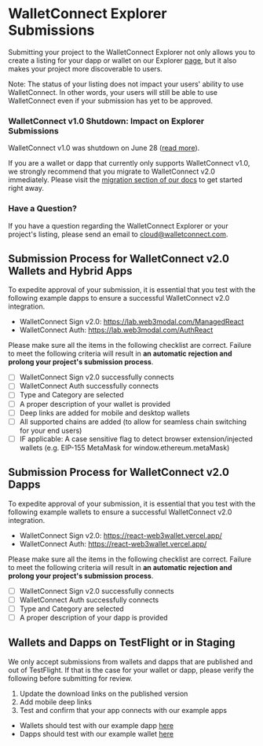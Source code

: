 # WalletConnect Explorer Submissions

Submitting your project to the WalletConnect Explorer not only allows you to create a listing for your dapp or wallet on our Explorer [page](https://explorer.walletconnect.com/), but it also makes your project more discoverable to users.

Note: The status of your listing does not impact your users' ability to use WalletConnect. In other words, your users will still be able to use WalletConnect even if your submission has yet to be approved.

### WalletConnect v1.0 Shutdown: Impact on Explorer Submissions

WalletConnect v1.0 was shutdown on June 28 ([read more](https://medium.com/walletconnect/walletconnect-v1-0-has-now-been-shut-down-ff9baec96690)).

If you are a wallet or dapp that currently only supports WalletConnect v1.0, we strongly recommend that you migrate to WalletConnect v2.0 immediately. Please visit the [migration section of our docs](https://docs.walletconnect.com/2.0/advanced/migration-from-v1.x/overview) to get started right away.

### Have a Question?

If you have a question regarding the WalletConnect Explorer or your project's listing, please send an email to cloud@walletconnect.com.

## Submission Process for WalletConnect v2.0 Wallets and Hybrid Apps

To expedite approval of your submission, it is essential that you test with the following example dapps to ensure a successful WalletConnect v2.0 integration.

- WalletConnect Sign v2.0: https://lab.web3modal.com/ManagedReact
- WalletConnect Auth: https://lab.web3modal.com/AuthReact

Please make sure all the items in the following checklist are correct. Failure to meet the following criteria will result in **an automatic rejection and prolong your project's submission process**.

- [ ] WalletConnect Sign v2.0 successfully connects
- [ ] WalletConnect Auth successfully connects
- [ ] Type and Category are selected
- [ ] A proper description of your wallet is provided
- [ ] Deep links are added for mobile and desktop wallets
- [ ] All supported chains are added (to allow for seamless chain switching for your end users)
- [ ] IF applicable: A case sensitive flag to detect browser extension/injected wallets (e.g. EIP-155 MetaMask for window.ethereum.metaMask)

## Submission Process for WalletConnect v2.0 Dapps

To expedite approval of your submission, it is essential that you test with the following example wallets to ensure a successful WalletConnect v2.0 integration.

- WalletConnect Sign v2.0: https://react-web3wallet.vercel.app/
- WalletConnect Auth: https://react-web3wallet.vercel.app/

Please make sure all the items in the following checklist are correct. Failure to meet the following criteria will result in **an automatic rejection and prolong your project's submission process**.

- [ ] WalletConnect Sign v2.0 successfully connects
- [ ] WalletConnect Auth successfully connects
- [ ] Type and Category are selected
- [ ] A proper description of your dapp is provided

## Wallets and Dapps on TestFlight or in Staging

We only accept submissions from wallets and dapps that are published and out of TestFlight. If that is the case for your wallet or dapp, please verify the following before submitting for review.

1.  Update the download links on the published version
2.  Add mobile deep links
3.  Test and confirm that your app connects with our example apps

- Wallets should test with our example dapp [here](https://lab.web3modal.com/ManagedReact)
- Dapps should test with our example wallet [here](https://react-web3wallet.vercel.app/)
